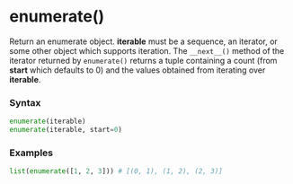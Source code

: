 # enumerate()

Return an enumerate object. **iterable** must be a sequence, an iterator, or some other object which supports iteration. The `__next__()` method of the iterator returned by `enumerate()` returns a tuple containing a count (from **start** which defaults to 0) and the values obtained from iterating over **iterable**.

### Syntax

```python
enumerate(iterable)
enumerate(iterable, start=0)
```

### Examples

```python
list(enumerate([1, 2, 3])) # [(0, 1), (1, 2), (2, 3)]
```